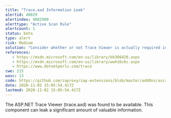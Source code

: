 ```yaml
---
title: "Trace.axd Information Leak"
alertid: 40029
alertindex: 4002900
alerttype: "Active Scan Rule"
alertcount: 1
status: beta
type: alert
risk: Medium
solution: "Consider whether or not Trace Viewer is actually required in production, if it isn't then disable it. If it is then ensure access to it requires authentication and authorization."
references:
   - https://msdn.microsoft.com/en-us/library/bb386420.aspx
   - https://msdn.microsoft.com/en-us/library/wwh16c6c.aspx
   - https://www.dotnetperls.com/trace
cwe: 215
wasc: 13
code: https://github.com/zaproxy/zap-extensions/blob/master/addOns/ascanrulesBeta/src/main/java/org/zaproxy/zap/extension/ascanrulesBeta/TraceAxdScanRule.java
date: 2020-11-02 15:05:54.417Z
lastmod: 2020-11-02 15:05:54.417Z
---
```

The ASP.NET Trace Viewer (trace.axd) was found to be available. This component can leak a significant amount of valuable information.

